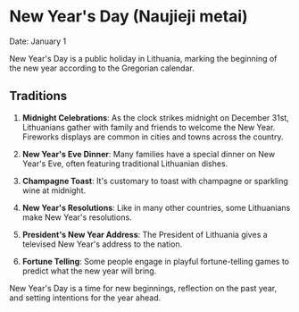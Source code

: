 # New Year's Day (Naujieji metai)

Date: January 1

New Year's Day is a public holiday in Lithuania, marking the beginning of the new year according to the Gregorian calendar. 

## Traditions

1. **Midnight Celebrations**: As the clock strikes midnight on December 31st, Lithuanians gather with family and friends to welcome the New Year. Fireworks displays are common in cities and towns across the country.

2. **New Year's Eve Dinner**: Many families have a special dinner on New Year's Eve, often featuring traditional Lithuanian dishes.

3. **Champagne Toast**: It's customary to toast with champagne or sparkling wine at midnight.

4. **New Year's Resolutions**: Like in many other countries, some Lithuanians make New Year's resolutions.

5. **President's New Year Address**: The President of Lithuania gives a televised New Year's address to the nation.

6. **Fortune Telling**: Some people engage in playful fortune-telling games to predict what the new year will bring.

New Year's Day is a time for new beginnings, reflection on the past year, and setting intentions for the year ahead.